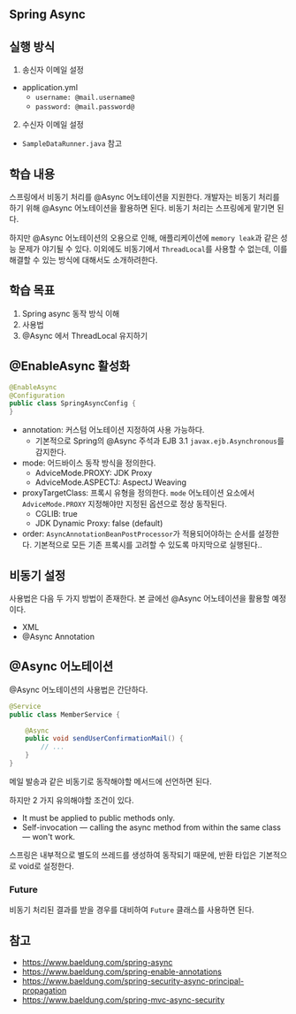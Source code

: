## Spring Async

## 실행 방식

1. 송신자 이메일 설정
  - application.yml
    - `username: @mail.username@`
    - `password: @mail.password@`
2. 수신자 이메일 설정
  - `SampleDataRunner.java` 참고

## 학습 내용

스프링에서 비동기 처리를 @Async 어노테이션을 지원한다.
개발자는 비동기 처리를 하기 위해 @Async 어노테이션을 활용하면 된다.
비동기 처리는 스프링에게 맡기면 된다.

하지만 @Async 어노테이션의 오용으로 인해, 애플리케이션에 `memory leak`과 같은 성능 문제가 야기될 수 있다.
이외에도 비동기에서 `ThreadLocal`를 사용할 수 없는데, 이를 해결할 수 있는 방식에 대해서도 소개하려한다.

## 학습 목표

1. Spring async 동작 방식 이해
2. 사용법
4. @Async 에서 ThreadLocal 유지하기

## @EnableAsync 활성화

```java
@EnableAsync
@Configuration
public class SpringAsyncConfig {
}
```

- annotation: 커스텀 어노테이션 지정하여 사용 가능하다.
  - 기본적으로 Spring의 @Async 주석과 EJB 3.1 `javax.ejb.Asynchronous`를 감지한다.
- mode: 어드바이스 동작 방식을 정의한다.
  - AdviceMode.PROXY: JDK Proxy
  - AdviceMode.ASPECTJ: AspectJ Weaving 
- proxyTargetClass: 프록시 유형을 정의한다. `mode` 어노테이션 요소에서 `AdviceMode.PROXY` 지정해야만 지정된 옵션으로 정상 동작된다.
  - CGLIB: true
  - JDK Dynamic Proxy: false (default)
- order: `AsyncAnnotationBeanPostProcessor`가 적용되어야하는 순서를 설정한다. 기본적으로 모든 기존 프록시를 고려할 수 있도록 마지막으로 실행된다..

## 비동기 설정

사용법은 다음 두 가지 방법이 존재한다. 본 글에선 @Async 어노테이션을 활용할 예정이다.

- XML
- @Async Annotation

## @Async 어노테이션

@Async 어노테이션의 사용법은 간단하다.

```java
@Service
public class MemberService {

	@Async
	public void sendUserConfirmationMail() {
		// ...
	}
}
```

메일 발송과 같은 비동기로 동작해야할 메서드에 선언하면 된다.

하지만 2 가지 유의해야할 조건이 있다.

- It must be applied to public methods only.
- Self-invocation — calling the async method from within the same class — won't work.

스프링은 내부적으로 별도의 쓰레드를 생성하여 동작되기 때문에, 반환 타입은 기본적으로 void로 설정한다. 

### Future

비동기 처리된 결과를 받을 경우를 대비하여 `Future` 클래스를 사용하면 된다.

## 참고

- https://www.baeldung.com/spring-async
- https://www.baeldung.com/spring-enable-annotations
- https://www.baeldung.com/spring-security-async-principal-propagation
- https://www.baeldung.com/spring-mvc-async-security
